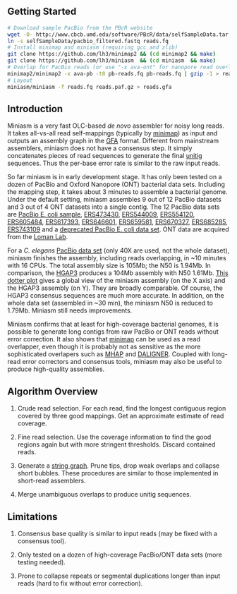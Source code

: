 ## Getting Started

```sh
# Download sample PacBio from the PBcR website
wget -O- http://www.cbcb.umd.edu/software/PBcR/data/selfSampleData.tar.gz | tar zxf -
ln -s selfSampleData/pacbio_filtered.fastq reads.fq
# Install minimap and miniasm (requiring gcc and zlib)
git clone https://github.com/lh3/minimap2 && (cd minimap2 && make)
git clone https://github.com/lh3/miniasm  && (cd miniasm  && make)
# Overlap for PacBio reads (or use "-x ava-ont" for nanopore read overlapping)
minimap2/minimap2 -x ava-pb -t8 pb-reads.fq pb-reads.fq | gzip -1 > reads.paf.gz
# Layout
miniasm/miniasm -f reads.fq reads.paf.gz > reads.gfa
```

## Introduction

Miniasm is a very fast OLC-based *de novo* assembler for noisy long reads. It
takes all-vs-all read self-mappings (typically by [minimap][minimap]) as input
and outputs an assembly graph in the [GFA][gfa] format. Different from
mainstream assemblers, miniasm does not have a consensus step. It simply
concatenates pieces of read sequences to generate the final [unitig][unitig]
sequences. Thus the per-base error rate is similar to the raw input reads.

So far miniasm is in early development stage. It has only been tested on
a dozen of PacBio and Oxford Nanopore (ONT) bacterial data sets. Including the
mapping step, it takes about 3 minutes to assemble a bacterial genome. Under
the default setting, miniasm assembles 9 out of 12 PacBio datasets and 3 out of
4 ONT datasets into a single contig. The 12 PacBio data sets are [PacBio E.
coli sample][PB-151103], [ERS473430][ERS473430], [ERS544009][ERS544009],
[ERS554120][ERS554120], [ERS605484][ERS605484], [ERS617393][ERS617393],
[ERS646601][ERS646601], [ERS659581][ERS659581], [ERS670327][ERS670327],
[ERS685285][ERS685285], [ERS743109][ERS743109] and a [deprecated PacBio E.
coli data set][PB-deprecated]. ONT data are acquired from the [Loman
Lab][loman-ont].

For a *C. elegans* [PacBio data set][ce] (only 40X are used, not the whole
dataset), miniasm finishes the assembly, including reads overlapping, in ~10
minutes with 16 CPUs. The total assembly size is 105Mb; the N50 is 1.94Mb. In
comparison, the [HGAP3][hgap] produces a 104Mb assembly with N50 1.61Mb. [This
dotter plot][ce-img] gives a global view of the miniasm assembly (on the X
axis) and the HGAP3 assembly (on Y). They are broadly comparable. Of course,
the HGAP3 consensus sequences are much more accurate. In addition, on the whole
data set (assembled in ~30 min), the miniasm N50 is reduced to 1.79Mb. Miniasm
still needs improvements.

Miniasm confirms that at least for high-coverage bacterial genomes, it is
possible to generate long contigs from raw PacBio or ONT reads without error
correction. It also shows that [minimap][minimap] can be used as a read
overlapper, even though it is probably not as sensitive as the more
sophisticated overlapers such as [MHAP][mhap] and [DALIGNER][daligner].
Coupled with long-read error correctors and consensus tools, miniasm
may also be useful to produce high-quality assemblies.

## Algorithm Overview

1. Crude read selection. For each read, find the longest contiguous region
   covered by three good mappings. Get an approximate estimate of read
   coverage.

2. Fine read selection. Use the coverage information to find the good regions
   again but with more stringent thresholds. Discard contained reads.

3. Generate a [string graph][sg]. Prune tips, drop weak overlaps and collapse
   short bubbles. These procedures are similar to those implemented in
   short-read assemblers.

4. Merge unambiguous overlaps to produce unitig sequences.

## Limitations

1. Consensus base quality is similar to input reads (may be fixed with a
   consensus tool).

2. Only tested on a dozen of high-coverage PacBio/ONT data sets (more testing
   needed).

3. Prone to collapse repeats or segmental duplications longer than input reads
   (hard to fix without error correction).



[unitig]: http://wgs-assembler.sourceforge.net/wiki/index.php/Celera_Assembler_Terminology
[minimap]: https://github.com/lh3/minimap
[paf]: https://github.com/lh3/miniasm/blob/master/PAF.md
[gfa]: https://github.com/pmelsted/GFA-spec/blob/master/GFA-spec.md
[ERS473430]: http://www.ebi.ac.uk/ena/data/view/ERS473430
[ERS544009]: http://www.ebi.ac.uk/ena/data/view/ERS544009
[ERS554120]: http://www.ebi.ac.uk/ena/data/view/ERS554120
[ERS605484]: http://www.ebi.ac.uk/ena/data/view/ERS605484
[ERS617393]: http://www.ebi.ac.uk/ena/data/view/ERS617393
[ERS646601]: http://www.ebi.ac.uk/ena/data/view/ERS646601
[ERS659581]: http://www.ebi.ac.uk/ena/data/view/ERS659581
[ERS670327]: http://www.ebi.ac.uk/ena/data/view/ERS670327
[ERS685285]: http://www.ebi.ac.uk/ena/data/view/ERS685285
[ERS743109]: http://www.ebi.ac.uk/ena/data/view/ERS743109
[PB-151103]: https://github.com/PacificBiosciences/DevNet/wiki/E.-coli-Bacterial-Assembly
[PB-deprecated]: https://github.com/PacificBiosciences/DevNet/wiki/E.-coli-20kb-Size-Selected-Library-with-P6-C4/ce0533c1d2a957488594f0b29da61ffa3e4627e8
[ce]: https://github.com/PacificBiosciences/DevNet/wiki/C.-elegans-data-set
[mhap]: https://github.com/marbl/MHAP
[daligner]: https://github.com/thegenemyers/DALIGNER
[sg]: http://bioinformatics.oxfordjournals.org/content/21/suppl_2/ii79.abstract
[loman-ont]: http://lab.loman.net/2015/09/24/first-sqk-map-006-experiment/
[hgap]: https://github.com/PacificBiosciences/Bioinformatics-Training/wiki/HGAP
[ce-img]: http://lh3lh3.users.sourceforge.net/download/ce-miniasm.png


